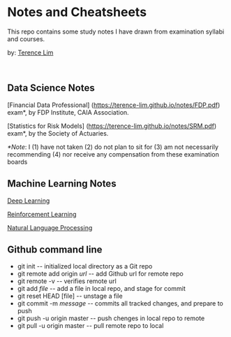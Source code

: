 # Notes and Cheatsheets

This repo contains some study notes I have drawn from examination syllabi
and courses.

by: [Terence Lim](https://www.linkedin.com/in/terencelim)


&nbsp;


## Data Science Notes

[Financial Data Professional] (https://terence-lim.github.io/notes/FDP.pdf)
exam\*, by FDP Institute, CAIA Association.

[Statistics for Risk Models] (https://terence-lim.github.io/notes/SRM.pdf)
exam\*, by the Society of Actuaries.

_\*Note_: I (1) have not taken (2) do not plan to sit for (3) am not necessarily
recommending (4) nor
receive any compensation from these examination boards

## Machine Learning Notes

[Deep Learning](./)

[Reinforcement Learning](./)

[Natural Language Processing](./)


## Github command line

- git init                  -- initialized local directory as a Git repo
- git remote add origin _url_  -- add Github url for remote repo
- git remote -v          --  verifies remote url
- git add _file_          --  add a file in local repo, and stage for commit
- git reset HEAD [file]   -- unstage a file
- git commit -m _message_ -- commits all tracked changes, and prepare to push
- git push -u origin master  -- push chenges in local repo to remote
- git pull -u origin master  -- pull remote repo to local


